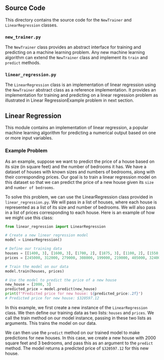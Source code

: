## Source Code
This directory contains the source code for the `NewTrainer` and `LinearRegression` classes.

### `new_trainer.py`
The `NewTrainer` class provides an abstract interface for training and predicting on a machine learning problem. Any new machine learning algorithm can extend the `NewTrainer` class and implement its `train` and `predict` methods.

### `linear_regression.py`
The `LinearRegression` class is an implementation of linear regression using the `NewTrainer` abstract class as a reference implementation. It provides an implementation for training and predicting on a linear regression problem as illustrated in Linear RegressionExample problem in next section.

## Linear Regression
This module contains an implementation of linear regression, a popular machine learning algorithm for predicting a numerical output based on one or more input variables.


### Example Problem
As an example, suppose we want to predict the price of a house based on its size (in square feet) and the number of bedrooms it has. We have a dataset of houses with known sizes and numbers of bedrooms, along with their corresponding prices. Our goal is to train a linear regression model on this dataset so that we can predict the price of a new house given its `size` and `number of bedrooms`.

To solve this problem, we can use the LinearRegression class provided in `linear_regression.py`. We will pass in a list of houses, where each house is represented as a list of its size and number of bedrooms. We will also pass in a list of prices corresponding to each house. Here is an example of how we might use this class:
```python
from linear_regression import LinearRegression

# Create a new linear regression model
model = LinearRegression()

# Define our training data
houses = [[1400, 3], [1600, 3], [1700, 2], [1875, 3], [1100, 2], [1550, 4], [2350, 4], [2450, 4], [1425, 3], [1700, 3]]
prices = [245000, 312000, 279000, 308000, 199000, 219000, 405000, 324000, 319000, 255000]

# Train the model on our data
model.train(houses, prices)

# Use the model to predict the price of a new house
new_house = [2000, 3]
predicted_price = model.predict(new_house)
print(f"Predicted price for new house: ${predicted_price:.2f}")
# Predicted price for new house: $320597.12
```

In this example, we first create a new instance of the `LinearRegression` class. We then define our training data as two lists: `houses` and `prices`. We call the train method on our model instance, passing in these two lists as arguments. This trains the model on our data.

We can then use the `predict` method on our trained model to make predictions for new houses. In this case, we create a new house with 2000 square feet and 3 bedrooms, and pass this as an argument to the `predict` method. The model returns a predicted price of `$320597.12` for this new house.
